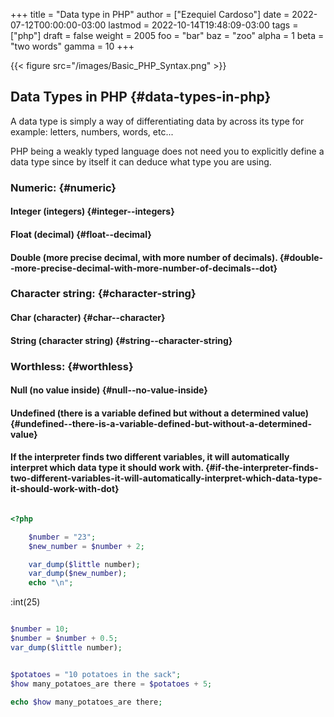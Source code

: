 +++
title = "Data type in PHP"
author = ["Ezequiel Cardoso"]
date = 2022-07-12T00:00:00-03:00
lastmod = 2022-10-14T19:48:09-03:00
tags = ["php"]
draft = false
weight = 2005
foo = "bar"
baz = "zoo"
alpha = 1
beta = "two words"
gamma = 10
+++

{{< figure src="/images/Basic_PHP_Syntax.png" >}}


## Data Types in PHP {#data-types-in-php}

A data type is simply a way of differentiating data by across
its type for example: letters, numbers, words, etc...

PHP being a weakly typed language does not need you to explicitly define
a data type since by itself it can deduce what type you are using.


### Numeric: {#numeric}


#### Integer (integers) {#integer--integers}


#### Float (decimal) {#float--decimal}


#### Double (more precise decimal, with more number of decimals). {#double--more-precise-decimal-with-more-number-of-decimals--dot}


### Character string: {#character-string}


#### Char (character) {#char--character}


#### String (character string) {#string--character-string}


### Worthless: {#worthless}


#### Null (no value inside) {#null--no-value-inside}


#### Undefined (there is a variable defined but without a determined value) {#undefined--there-is-a-variable-defined-but-without-a-determined-value}


#### If the interpreter finds two different variables, it will automatically interpret which data type it should work with. {#if-the-interpreter-finds-two-different-variables-it-will-automatically-interpret-which-data-type-it-should-work-with-dot}

```php

<?php

    $number = "23";
    $new_number = $number + 2;

    var_dump($little number);
    var_dump($new_number);
    echo "\n";
```

:int(25)

```php

$number = 10;
$number = $number + 0.5;
var_dump($little number);
```

```php

$potatoes = "10 potatoes in the sack";
$how many_potatoes_are there = $potatoes + 5;

echo $how many_potatoes_are there;
```

[//]: # "Exported with love from a post written in Org mode"
[//]: # "- https://github.com/kaushalmodi/ox-hugo"
